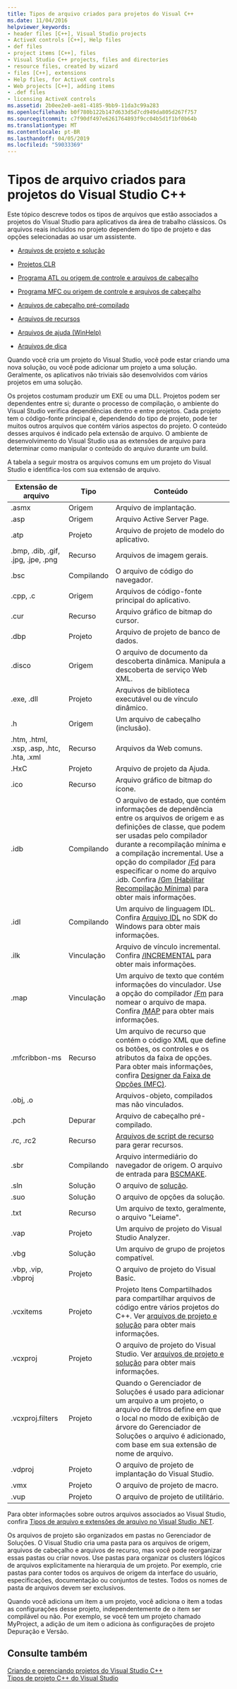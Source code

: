 ```yaml
---
title: Tipos de arquivo criados para projetos do Visual C++
ms.date: 11/04/2016
helpviewer_keywords:
- header files [C++], Visual Studio projects
- ActiveX controls [C++], Help files
- def files
- project items [C++], files
- Visual Studio C++ projects, files and directories
- resource files, created by wizard
- files [C++], extensions
- Help files, for ActiveX controls
- Web projects [C++], adding items
- .def files
- licensing ActiveX controls
ms.assetid: 2b0ee2e0-ae81-4185-9bb9-11da3c99a283
ms.openlocfilehash: b0f780b122b147d633d5d7cd949da805d267f757
ms.sourcegitcommit: c7f90df497e6261764893f9cc04b5d1f1bf0b64b
ms.translationtype: MT
ms.contentlocale: pt-BR
ms.lasthandoff: 04/05/2019
ms.locfileid: "59033369"
---
```

# <a name="file-types-created-for-visual-studio-c-projects"></a>Tipos de arquivo criados para projetos do Visual Studio C++

Este tópico descreve todos os tipos de arquivos que estão associados a projetos do Visual Studio para aplicativos da área de trabalho clássicos. Os arquivos reais incluídos no projeto dependem do tipo de projeto e das opções selecionadas ao usar um assistente.

- [Arquivos de projeto e solução](project-and-solution-files.md)

- [Projetos CLR](files-created-for-clr-projects.md)

- [Programa ATL ou origem de controle e arquivos de cabeçalho](atl-program-or-control-source-and-header-files.md)

- [Programa MFC ou origem de controle e arquivos de cabeçalho](mfc-program-or-control-source-and-header-files.md)

- [Arquivos de cabeçalho pré-compilado](../creating-precompiled-header-files.md)

- [Arquivos de recursos](resource-files-cpp.md)

- [Arquivos de ajuda (WinHelp)](help-files-winhelp.md)

- [Arquivos de dica](hint-files.md)

Quando você cria um projeto do Visual Studio, você pode estar criando uma nova solução, ou você pode adicionar um projeto a uma solução. Geralmente, os aplicativos não triviais são desenvolvidos com vários projetos em uma solução.

Os projetos costumam produzir um EXE ou uma DLL. Projetos podem ser dependentes entre si; durante o processo de compilação, o ambiente do Visual Studio verifica dependências dentro e entre projetos. Cada projeto tem o código-fonte principal e, dependendo do tipo de projeto, pode ter muitos outros arquivos que contém vários aspectos do projeto. O conteúdo desses arquivos é indicado pela extensão de arquivo. O ambiente de desenvolvimento do Visual Studio usa as extensões de arquivo para determinar como manipular o conteúdo do arquivo durante um build.

A tabela a seguir mostra os arquivos comuns em um projeto do Visual Studio e identifica-los com sua extensão de arquivo.

|Extensão de arquivo|Tipo|Conteúdo|
|--------------------|----------|--------------|
|.asmx|Origem|Arquivo de implantação.|
|.asp|Origem|Arquivo Active Server Page.|
|.atp|Projeto|Arquivo de projeto de modelo do aplicativo.|
|.bmp, .dib, .gif, .jpg, .jpe, .png|Recurso|Arquivos de imagem gerais.|
|.bsc|Compilando|O arquivo de código do navegador.|
|.cpp, .c|Origem|Arquivos de código-fonte principal do aplicativo.|
|.cur|Recurso|Arquivo gráfico de bitmap do cursor.|
|.dbp|Projeto|Arquivo de projeto de banco de dados.|
|.disco|Origem|O arquivo de documento da descoberta dinâmica. Manipula a descoberta de serviço Web XML.|
|.exe, .dll|Projeto|Arquivos de biblioteca executável ou de vínculo dinâmico.|
|.h|Origem|Um arquivo de cabeçalho (inclusão).|
|.htm, .html, .xsp, .asp, .htc, .hta, .xml|Recurso|Arquivos da Web comuns.|
|.HxC|Projeto|Arquivo de projeto da Ajuda.|
|.ico|Recurso|Arquivo gráfico de bitmap do ícone.|
|.idb|Compilando|O arquivo de estado, que contém informações de dependência entre os arquivos de origem e as definições de classe, que podem ser usadas pelo compilador durante a recompilação mínima e a compilação incremental. Use a opção do compilador [/Fd](fd-program-database-file-name.md) para especificar o nome do arquivo .idb. Confira [/Gm (Habilitar Recompilação Mínima)](gm-enable-minimal-rebuild.md) para obter mais informações.|
|.idl|Compilando|Um arquivo de linguagem IDL. Confira [Arquivo IDL](/windows/desktop/Rpc/the-interface-definition-language-idl-file) no SDK do Windows para obter mais informações.|
|.ilk|Vinculação|Arquivo de vínculo incremental. Confira [/INCREMENTAL](incremental-link-incrementally.md) para obter mais informações.|
|.map|Vinculação|Um arquivo de texto que contém informações do vinculador. Use a opção do compilador [/Fm](fm-name-mapfile.md) para nomear o arquivo de mapa. Confira [/MAP](map-generate-mapfile.md) para obter mais informações.|
|.mfcribbon-ms|Recurso|Um arquivo de recurso que contém o código XML que define os botões, os controles e os atributos da faixa de opções. Para obter mais informações, confira [Designer da Faixa de Opções (MFC)](../../mfc/ribbon-designer-mfc.md).|
|.obj, .o||Arquivos-objeto, compilados mas não vinculados.|
|.pch|Depurar|Arquivo de cabeçalho pré-compilado.|
|.rc, .rc2|Recurso|[Arquivos de script de recurso](../../windows/working-with-resource-files.md) para gerar recursos.|
|.sbr|Compilando|Arquivo intermediário do navegador de origem. O arquivo de entrada para [BSCMAKE](bscmake-options.md).|
|.sln|Solução|O arquivo de [solução](/visualstudio/ide/solutions-and-projects-in-visual-studio).|
|.suo|Solução|O arquivo de opções da solução.|
|.txt|Recurso|Um arquivo de texto, geralmente, o arquivo "Leiame".|
|.vap|Projeto|Um arquivo de projeto do Visual Studio Analyzer.|
|.vbg|Solução|Um arquivo de grupo de projetos compatível.|
|.vbp, .vip, .vbproj|Projeto|O arquivo de projeto do Visual Basic.|
|.vcxitems|Projeto|Projeto Itens Compartilhados para compartilhar arquivos de código entre vários projetos do C++. Ver [arquivos de projeto e solução](project-and-solution-files.md) para obter mais informações.|
|.vcxproj|Projeto|O arquivo de projeto do Visual Studio. Ver [arquivos de projeto e solução](project-and-solution-files.md) para obter mais informações.|
|.vcxproj.filters|Projeto|Quando o Gerenciador de Soluções é usado para adicionar um arquivo a um projeto, o arquivo de filtros define em que o local no modo de exibição de árvore do Gerenciador de Soluções o arquivo é adicionado, com base em sua extensão de nome de arquivo.|
|.vdproj|Projeto|O arquivo de projeto de implantação do Visual Studio.|
|.vmx|Projeto|O arquivo de projeto de macro.|
|.vup|Projeto|O arquivo de projeto de utilitário.|

Para obter informações sobre outros arquivos associados ao Visual Studio, confira [Tipos de arquivo e extensões de arquivo no Visual Studio .NET](/visualstudio/ide/reference/project-and-solution-file-types).

Os arquivos de projeto são organizados em pastas no Gerenciador de Soluções. O Visual Studio cria uma pasta para os arquivos de origem, arquivos de cabeçalho e arquivos de recurso, mas você pode reorganizar essas pastas ou criar novos. Use pastas para organizar os clusters lógicos de arquivos explicitamente na hierarquia de um projeto. Por exemplo, crie pastas para conter todos os arquivos de origem da interface do usuário, especificações, documentação ou conjuntos de testes. Todos os nomes de pasta de arquivos devem ser exclusivos.

Quando você adiciona um item a um projeto, você adiciona o item a todas as configurações desse projeto, independentemente de o item ser compilável ou não. Por exemplo, se você tem um projeto chamado MyProject, a adição de um item o adiciona às configurações de projeto Depuração e Versão.

## <a name="see-also"></a>Consulte também

[Criando e gerenciando projetos do Visual Studio C++](../creating-and-managing-visual-cpp-projects.md)<br>
[Tipos de projeto C++ do Visual Studio](visual-cpp-project-types.md)<br>